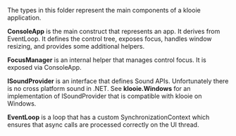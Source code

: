 ﻿The types in this folder represent the main components of a klooie application.

**ConsoleApp** is the main construct that represents an app. It derives from EventLoop. It defines the control tree, exposes focus, handles window resizing, and provides some additional helpers.

**FocusManager** is an internal helper that manages control focus. It is exposed via ConsoleApp.

**ISoundProvider** is an interface that defines Sound APIs. Unfortunately there is no cross platform sound in .NET. See **klooie.Windows** for an implementation of ISoundProvider that is compatible with klooie on Windows.

**EventLoop** is a loop that has a custom SynchronizationContext which ensures that async calls are processed correctly on the UI thread.